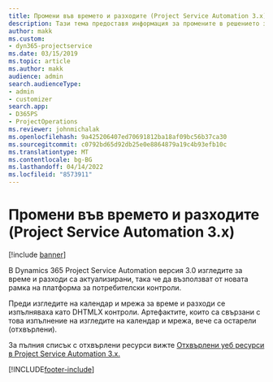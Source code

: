 ```yaml
---
title: Промени във времето и разходите (Project Service Automation 3.x)
description: Тази тема предоставя информация за промените в решението за времето и разходите.
author: makk
ms.custom:
- dyn365-projectservice
ms.date: 03/15/2019
ms.topic: article
ms.author: makk
audience: admin
search.audienceType:
- admin
- customizer
search.app:
- D365PS
- ProjectOperations
ms.reviewer: johnmichalak
ms.openlocfilehash: 9a425206407ed70691812ba18af09bc56b37ca30
ms.sourcegitcommit: c0792bd65d92db25e0e8864879a19c4b93efb10c
ms.translationtype: MT
ms.contentlocale: bg-BG
ms.lasthandoff: 04/14/2022
ms.locfileid: "8573911"
---
```

# <a name="time-and-expense-changes-project-service-automation-3x"></a>Промени във времето и разходите (Project Service Automation 3.x)

[!include [banner](../../includes/psa-now-project-operations.md)]

В Dynamics 365 Project Service Automation версия 3.0 изгледите за време и разходи са актуализирани, така че да възползват от новата рамка на платформа за потребителски контроли.

Преди изгледите на календар и мрежа за време и разходи се изпълняваха като DHTMLX контроли. Артефактите, които са свързани с това изпълнение на изгледите на календар и мрежа, вече са остарели (отхвърлени).

За пълния списък с отхвърлени ресурси вижте [Отхвърлени уеб ресурси в Project Service Automation 3.x.](web-resources-deprecated-v3.x.md)


[!INCLUDE[footer-include](../../includes/footer-banner.md)]
